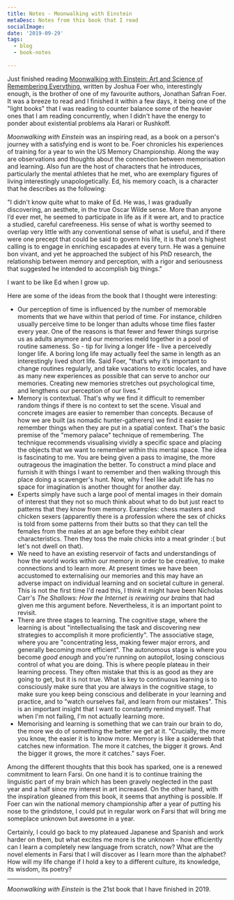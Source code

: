 ```yaml
---
title: Notes - Moonwalking with Einstein
metaDesc: Notes from this book that I read
socialImage: 
date: '2019-09-29'
tags:
  - blog
  - book-notes
 
---
```

 
Just finished reading [Moonwalking with Einstein: Art and Science of Remembering Everything](https://www.goodreads.com/book/show/6346975-moonwalking-with-einstein), written by Joshua Foer who, interestingly enough, is the brother of one of my favourite authors, Jonathan Safran Foer. It was a breeze to read and I finished it within a few days, it being one of the "light books" that I was reading to counter balance some of the heavier ones that I am reading concurrently, when I didn't have the energy to ponder about existential problems ala Harari or Rushkoff. 

*Moonwalking with Einstein* was an inspiring read, as a book on a person's journey with a satisfying end is wont to be. Foer chronicles his experiences of training for a year to win the US Memory Championship. Along the way are observations and thoughts about the connection between memorisation and learning. Also fun are the host of characters that he introduces, particularly the mental athletes that he met, who are exemplary figures of living interestingly unapologetically. Ed, his memory coach, is a character that he describes as the following:

"I didn't know quite what to make of Ed. He was, I was gradually discovering, an aesthete, in the true Oscar Wilde sense. More than anyone I’d ever met, he seemed to participate in life as if it were art, and to practice a studied, careful carefreeness. His sense of what is worthy seemed to overlap very little with any conventional sense of what is useful, and if there were one precept that could be said to govern his life, it is that one’s highest calling is to engage in enriching escapades at every turn. He was a genuine bon vivant, and yet he approached the subject of his PhD research, the relationship between memory and perception, with a rigor and seriousness that suggested he intended to accomplish big things."

I want to be like Ed when I grow up. 

Here are some of the ideas from the book that I thought were interesting:
- Our perception of time is influenced by the number of memorable moments that we have within that period of time. For instance, children usually perceive time to be longer than adults whose time flies faster every year. One of the reasons is that fewer and fewer things surprise us as adults anymore and our memories meld together in a pool of routine sameness. So - tip for living a longer life - live a perceivedly longer life. A boring long life may actually feel the same in length as an interestingly lived short life. Said Foer, "that’s why it’s important to change routines regularly, and take vacations to exotic locales, and have as many new experiences as possible that can serve to anchor our memories. Creating new memories stretches out psychological time, and lengthens our perception of our lives."
- Memory is contextual. That's why we find it difficult to remember random things if there is no context to set the scene. Visual and concrete images are easier to remember than concepts. Because of how we are built (as nomadic hunter-gatherers) we find it easier to remember things when they are put in a spatial context. That's the basic premise of the "memory palace" technique of remembering. The technique recommends visualising vividly a specific space and placing the objects that we want to remember within this mental space. The idea is fascinating to me. You are being given a pass to imagine, the more outrageous the imagination the better. To construct a mind place and furnish it with things I want to remember and then walking through this place doing a scavenger's hunt. Now, why I feel like adult life has no space for imagination is another thought for another day. 
- Experts simply have such a large pool of mental images in their domain of interest that they not so much think about what to do but just react to patterns that they know from memory. Examples: chess masters  and chicken sexers (apparently there is a profession where the sex of chicks is told from some patterns from their butts so that they can tell the females from the males at an age before they exhibit clear characteristics. Then they toss the male chicks into a meat grinder :( but let's not dwell on that). 
- We need to have an existing reservoir of facts and understandings of how the world works within our memory in order to be creative, to make connections and to learn more. At present times we have been accustomed to externalising our memories and this may have an adverse impact on individual learning and on societal culture in general. This is not the first time I'd read this, I think it might have been Nicholas Carr's *The Shallows: How the Internet is rewiring our brains* that had given me this argument before. Nevertheless, it is an important point to revisit. 
- There are three stages to learning. The cognitive stage, where the learning is about "intellectualising the task and discovering new strategies to accomplish it more proficiently". The associative stage, where you are "concentrating less, making fewer major errors, and generally becoming more efficient". The autonomous stage is where you become *good enough* and you're running on autopilot, losing conscious control of what you are doing. This is where people plateau in their learning process. They often mistake that this is as good as they are going to get, but it is not true. What is key to continuous learning is to consciously make sure that you are always in the cognitive stage, to make sure you keep being conscious and deliberate in your learning and practice, and to "watch ourselves fail, and learn from our mistakes". This is an important insight that I want to constantly remind myself. That when I'm not failing, I'm not actually learning more.  
- Memorising and learning is something that we can train our brain to do, the more we do of something the better we get at it. "Crucially, the more you know, the easier it is to know more. Memory is like a spiderweb that catches new information. The more it catches, the bigger it grows. And the bigger it grows, the more it catches." says Foer. 

Among the different thoughts that this book has sparked, one is a renewed commitment to learn Farsi. On one hand it is to continue training the linguistic part of my brain which has been gravely neglected in the past year and a half since my interest in art increased. On the other hand, with the inspiration gleaned from this book, it seems that anything is possible. If Foer can win the national memory championship after a year of putting his nose to the grindstone, I could put in regular work on Farsi that will bring me someplace unknown but awesome in a year. 

Certainly, I could go back to my plateaued Japanese and Spanish and work harder on them, but what excites me more is the unknown - how efficiently can I learn a completely new language from scratch, now? What are the novel elements in Farsi that I will discover as I learn more than the alphabet? How will my life change if I hold a key to a different culture, its knowledge, its wisdom, its poetry? 

---

*Moonwalking with Einstein* is the 21st book that I have finished in 2019. 